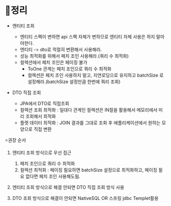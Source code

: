# 📌정리

- 엔티티 조회
  - 엔티티 스펙이 변하면 api 스펙 자체가 변하므로 엔티티 자체 사용은 하지 말아야한다.
  - 엔티티 -> dto로 적절히 변환해서 사용해라.
  - 성능 최적화를 위해서 페치 조인 사용해라.(쿼리 수 최적화)
  - 컬렉션에서 페치 조인은 페이징 불가
    - ToOne 관계는 페치 조인으로 쿼리 수 최적화
    - 컬렉션은 페치 조인 사용하지 말고, 지연로딩으로 유지하고 batchSize 로 설정해라.(batchSize 설정만큼 한번에 쿼리 조회)
    
- DTO 직접 조회
  - JPA에서 DTO로 직접조회
  - 컬렉션 조회 최적화 : 일대다 관계인 컬렉션은 IN절을 활용해서 메모리에서 미리 조회해서 최적화
  - 플랫 데이터 최적화 : JOIN 결과를 그대로 조회 후 애플리케이션에서 원하는 모양으로 직접 변환

⭐권장 순서
1. 엔티티 조회 방식으로 우선 접근
   1. 페치 조인으로 쿼리 수 최적화
   2. 컬렉션 최적화 :  페이징 필요하면 batchSize 설정으로 최적화하고, 페이징 필요 없다면 페치 조인 사용해도됨.
   
2. 엔티티 조회 방식으로 해결 안되면 DTO 직접 조회 방식 사용
3. DTO 조회 방식으로 해결이 안되면 NativeSQL OR 스프링 jdbc Templet활용

